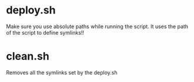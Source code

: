 # deploy.sh
Make sure you use absolute paths while running the script.
It uses the path of the script to define symlinks!!

# clean.sh
Removes all the symlinks set by the deploy.sh
